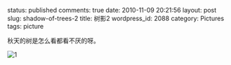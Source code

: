 status: published
comments: true
date: 2010-11-09 20:21:56
layout: post
slug: shadow-of-trees-2
title: 树影2
wordpress_id: 2088
category: Pictures
tags: picture

秋天的树是怎么看都看不厌的呀。

![1](https://lh3.googleusercontent.com/5aXq8inU8UxuCfnyNMx91KS_wIwYvHBxk9GkEek1pvYP4td8HYteklk7JlU_GxksbDxTeKQ-zQzP-4mWlpllfvtWK_HAXEW29nG5NBbGGHlyy-ZtyB8oC61bK1LsyMOJrzvMp4JfPbA=w1422-h1896-no)
